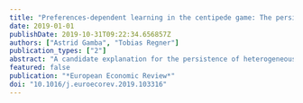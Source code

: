 ```yaml
---
title: "Preferences-dependent learning in the centipede game: The persistence of mistrust"
date: 2019-01-01
publishDate: 2019-10-31T09:22:34.656857Z
authors: ["Astrid Gamba", "Tobias Regner"]
publication_types: ["2"]
abstract: "A candidate explanation for the persistence of heterogeneous behavior in a sequential social dilemma played many times is the existence of heterogeneous preferences. Preferences-dependent conjectures about opponents' behavior are an additional source of heterogeneity. By behaving differently, different preference types acquire different information. Thus, when observing only outcomes of own past interactions heterogeneous and possibly wrong conjectures about opponents' strategies may endogenously arise and persist. In a Centipede game experiment played for forty rounds, we manipulate the type of ex post information and the method of play. We find that, when the game is played in its reduced normal form and subjects have only access to personal statistics, heterogeneity of behavior across preference types persists in the long run. In this case, behavior resembles a self-confirming equilibrium: selfish subjects take at earlier nodes due to an unjustified lack of trust. When subjects have also access to public statistics, heterogeneity disappears: selfish subjects tend to pass more often and play moves towards Bayes Nash equilibrium."
featured: false
publication: "*European Economic Review*"
doi: "10.1016/j.euroecorev.2019.103316"
---
```


